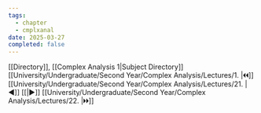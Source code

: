 ```yaml
---
tags:
  - chapter
  - cmplxanal
date: 2025-03-27
completed: false
---
```

[[Directory]], [[Complex Analysis 1|Subject Directory]]
[[University/Undergraduate/Second Year/Complex Analysis/Lectures/1. |🞀🞀]] [[University/Undergraduate/Second Year/Complex Analysis/Lectures/21. |◀]] [[|▶]] [[University/Undergraduate/Second Year/Complex Analysis/Lectures/22. |🞂🞂]]
# 
## 
### 